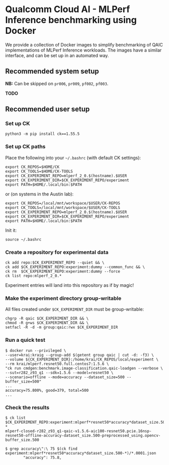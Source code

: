 # Qualcomm Cloud AI - MLPerf Inference benchmarking using Docker

We provide a collection of Docker images to simplify benchmarking of QAIC
implementations of MLPerf Inference workloads. The images have a similar
interface, and can be set up in an automated way.

## Recommended system setup

**NB:** Can be skipped on `pr006`, `pr009`, `pf002`, `pf003`.

**TODO**

## Recommended user setup

### Set up CK

```
python3 -m pip install ck==1.55.5
```

### Set up CK paths

Place the following into your `~/.bashrc` (with default CK settings):

```
export CK_REPOS=$HOME/CK
export CK_TOOLS=$HOME/CK-TOOLS
export CK_EXPERIMENT_REPO=mlperf_2_0.$(hostname).$USER
export CK_EXPERIMENT_DIR=$CK_EXPERIMENT_REPO/experiment
export PATH=$HOME/.local/bin:$PATH
```

or (on systems in the Austin lab):
```
export CK_REPOS=/local/mnt/workspace/$USER/CK-REPOS
export CK_TOOLS=/local/mnt/workspace/$USER/CK-TOOLS
export CK_EXPERIMENT_REPO=mlperf_2_0.$(hostname).$USER
export CK_EXPERIMENT_DIR=$CK_EXPERIMENT_REPO/experiment
export PATH=$HOME/.local/bin:$PATH
```

Init it:

```
source ~/.bashrc
```

### Create a repository for experimental data


```
ck add repo:$CK_EXPERIMENT_REPO --quiet && \
ck add $CK_EXPERIMENT_REPO:experiment:dummy --common_func && \
ck rm  $CK_EXPERIMENT_REPO:experiment:dummy --force
ck list repo:mlperf_2_0.*
```

Experiment entries will land into this repository as if by magic!

### Make the experiment directory group-writable

All files created under `$CK_EXPERIMENT_DIR` must be group-writable:

```
chgrp -R qaic $CK_EXPERIMENT_DIR && \
chmod -R g+ws $CK_EXPERIMENT_DIR && \
setfacl -R -d -m group:qaic:rwx $CK_EXPERIMENT_DIR
```

### Run a quick test

```
$ docker run --privileged \
--user=krai:kraig --group-add $(getent group qaic | cut -d: -f3) \
--volume ${CK_EXPERIMENT_DIR}:/home/krai/CK_REPOS/local/experiment \
--rm krai/mlperf.resnet50.full.centos7:1.5.6 \
"ck run cmdgen:benchmark.image-classification.qaic-loadgen --verbose \
--sut=r282_z93_q1 --sdk=1.5.6 --model=resnet50 \
--scenario=offline --mode=accuracy --dataset_size=500 --buffer_size=500"
...
accuracy=75.800%, good=379, total=500
...
```

### Check the results

```
$ ck list $CK_EXPERIMENT_REPO:experiment:mlperf*resnet50*accuracy*dataset_size.500-*
mlperf-closed-r282_z93_q1-qaic-v1.5.6-aic100-resnet50.pcie.16nsp-resnet50-offline-accuracy-dataset_size.500-preprocessed_using.opencv-buffer_size.500

$ grep accuracy\":\ 75 $(ck find experiment:mlperf*resnet50*accuracy*dataset_size.500-*)/*.0001.json
        "accuracy": 75.8,
```
